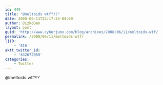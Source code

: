 ```yaml
---
id: 449
title: "@meltoids wtf?!?"
date: 2008-06-11T22:17:24-04:00
author: DizkoDan
layout: post
guid: 'http://www.cyberjunx.com/blog/archives/2008/06/11/meltoids-wtf/'
permalink: /2008/06/11/meltoids-wtf/
ljID:
    - '616'
aktt_twitter_id:
    - '832672959'
categories:
    - Twitter
---
```


@meltoids wtf?!?